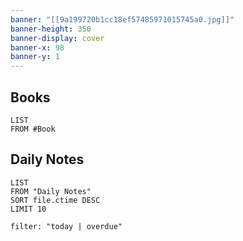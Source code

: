 ```yaml
---
banner: "[[9a199720b1cc18ef57485971015745a0.jpg]]"
banner-height: 350
banner-display: cover
banner-x: 98
banner-y: 1
---
```


## Books
```dataview
LIST
FROM #Book 
```

## Daily Notes
```dataview
LIST
FROM "Daily Notes"
SORT file.ctime DESC
LIMIT 10
```


```todoist
filter: "today | overdue"
````

